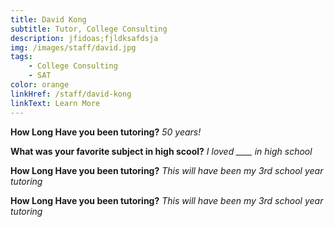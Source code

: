 ```yaml
---
title: David Kong
subtitle: Tutor, College Consulting
description: jfidoas;fjldksafdsja
img: /images/staff/david.jpg
tags:
    - College Consulting
    - SAT
color: orange
linkHref: /staff/david-kong
linkText: Learn More
---
```


**How Long Have you been tutoring?**
_50 years!_

**What was your favorite subject in high scool?**
_I loved \_\_\_\_ in high school_

**How Long Have you been tutoring?**
_This will have been my 3rd school year tutoring_

**How Long Have you been tutoring?**
_This will have been my 3rd school year tutoring_
